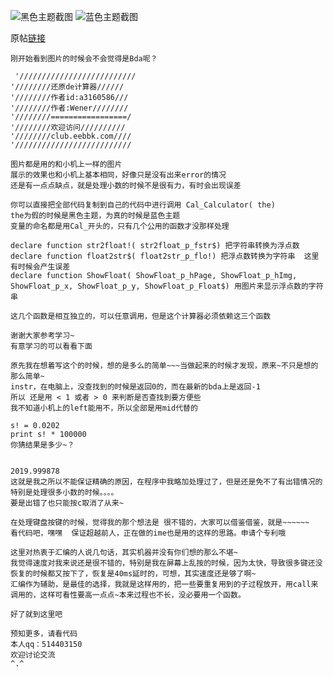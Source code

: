 ﻿<!-- title: 还原的Bda计算器 -->
<!-- tag: BBK -->
<!-- date: 2011-03-11 13:44:00 -->
<!-- state: published -->

![黑色主题截图](http://upload.eebbk.net/UploadFile/2011-3/201131223455072125.gif)
![蓝色主题截图](http://upload.eebbk.net/UploadFile/2011-3/20113122346761807.gif)

原帖[链接](http://club.eebbk.com/bbkbbs/showtopic/255060/1)

<!-- more -->

```
刚开始看到图片的时候会不会觉得是Bda呢？
 
 '//////////////////////////
'////////还原de计算器//////
'////////作者id:a3160586///
'////////作者:Wener////////
'////////=================/
'////////欢迎访问//////////
'////////club.eebbk.com////
'//////////////////////////

图片都是用的和小机上一样的图片
展示的效果也和小机上基本相同，好像只是没有出来error的情况
还是有一点点缺点，就是处理小数的时候不是很有力，有时会出现误差

你可以直接把全部代码复制到自己的代码中进行调用 Cal_Calculator( the)
the为假的时候是黑色主题，为真的时候是蓝色主题
变量的命名都是用Cal_开头的，只有几个公用的函数才没那样处理

declare function str2float!( str2float_p_fstr$) 把字符串转换为浮点数
declare function float2str$( float2str_p_flo!) 把浮点数转换为字符串  这里有时候会产生误差
declare function ShowFloat( ShowFloat_p_hPage, ShowFloat_p_hImg, ShowFloat_p_x, ShowFloat_p_y, ShowFloat_p_Float$) 用图片来显示浮点数的字符串

这几个函数是相互独立的，可以任意调用，但是这个计算器必须依赖这三个函数

谢谢大家参考学习~
有意学习的可以看看下面

原先我在想着写这个的时候，想的是多么的简单~~~当做起来的时候才发现，原来~不只是想的那么简单~
instr，在电脑上，没查找到的时候是返回0的，而在最新的bda上是返回-1
所以 还是用 < 1 或者 > 0 来判断是否查找到要方便些
我不知道小机上的left能用不，所以全部是用mid代替的

s! = 0.0202
print s! * 100000
你猜结果是多少~？


2019.999878
这就是我之所以不能保证精确的原因，在程序中我略加处理过了，但是还是免不了有出错情况的
特别是处理很多小数的时候。。。。
要是出错了也只能按c取消了从来~

在处理键盘按键的时候，觉得我的那个想法是 很不错的，大家可以借鉴借鉴，就是~~~~~~
看代码吧，嘿嘿  保证超越前人，正在做的ime也是用的这样的思路。申请个专利哦

这里对热衷于汇编的人说几句话，其实机器并没有你们想的那么不堪~
我觉得速度对我来说还是很不错的，特别是我在屏幕上乱按的时候，因为太快，导致很多键还没恢复的时候都又按下了，恢复是40ms延时的，可想，其实速度还是够了啊~
汇编作为辅助，是最佳的选择，我就是这样用的，把一些要重复用到的子过程放开，用call来调用的，这样可看性要高一点点~本来过程也不长，没必要用一个函数。

好了就到这里吧

预知更多，请看代码
本人qq：514403150
欢迎讨论交流
^.^
```